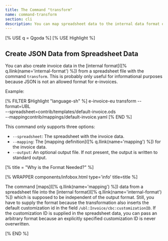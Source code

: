 ```yaml
---
title: The Command "transform"
name: command-transform
section: cli
description: You can map spreadsheet data to the internal data format of E-Invoice-EU.
---
```

<!--qgoda-no-xgettext-->
[% USE q = Qgoda %]
[% USE Highlight %]
<!--/qgoda-no-xgettext-->

## Create JSON Data from Spreadsheet Data

You can also create invoice data in the [internal format]([% q.llink(name='internal-format') %]) from a spreadsheet
file with the command `transform`. This is probably
only useful for informational purposes because JSON is not an allowed format
for e-invoices.

Example:

<!--qgoda-no-xgettext-->
[% FILTER $Highlight "language-sh" %]
e-invoice-eu transform --format=UBL \
        --spreadsheet=contrib/templates/default-invoice.ods \
        --mappingcontrib/mappings/default-invoice.yaml
[% END %]
<!--/qgoda-no-xgettext-->

This command only supports three options:

- `--spreadsheet`: The spreadsheet with the invoice data.
- `--mapping`: The [mapping definition]([% q.llink(name='mapping') %]) for the invoice data.
- `--output`: An optional output file. If not present, the output is written to standard output.

[% title = "Why is the Format Needed?" %]

<!--qgoda-no-xgettext-->
[% WRAPPER components/infobox.html type='info' title=title %]
<!--/qgoda-no-xgettext-->

The command [maps]([% q.llink(name='mapping') %]) data from a spreadsheet file into the [internal format]([% q.llink(name='internal-format') %]) which
is supposed to be independent of the output format. Still, you have to supply
the format because the transformation also inserts the default customization id
in the field `/ubl:Invoice/cbc:customizationID`. If the customization ID is
supplied in the spreadsheet data, you can pass an arbitrary format because
an explicitly specified customization ID is never overwritten.
<!--qgoda-no-xgettext-->
[% END %]
<!--/qgoda-no-xgettext-->
